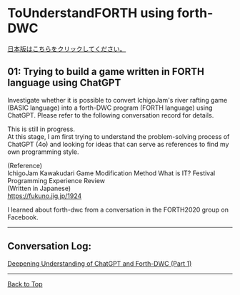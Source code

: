 # ToUnderstandFORTH using forth-DWC  
[ 日本版はこちらをクリックしてください。](README.md)   
  
## 01: Trying to build a game written in FORTH language using ChatGPT<br/>
Investigate whether it is possible to convert IchigoJam's river rafting game (BASIC language) into a forth-DWC program (FORTH language) using ChatGPT. Please refer to the following conversation record for details.  
  
  
This is still in progress.  
 At this stage, I am first trying to understand the problem-solving process of ChatGPT (4o) and looking for ideas that can serve as references to find my own programming style.  
  
  
(Reference)  
IchigoJam Kawakudari Game Modification Method What is IT? Festival Programming Experience Review  
(Written in Japanese)  
https://fukuno.jig.jp/1924  
  
I learned about forth-dwc from a conversation in the FORTH2020 group on Facebook.
  
---
  
## Conversation Log:  
  
[ Deepening Understanding of ChatGPT and Forth-DWC (Part 1)](ChatGPT_Kawakudari_01_ENG.MD)  
  
  
---
  
[ Back to Top](README_ENG.md)  
  



